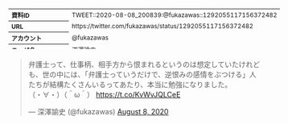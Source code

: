 <table style="font-size: 9pt; width: 610px; margin-bottom: 20px; height: 80px;">
<tbody>
    <tr>
        <th align=left>資料ID</th>
        <td align=left>TWEET::2020-08-08_200839:@fukazawas::1292055117156372482</td>
    </tr>
    <tr>
        <th align=left>URL</th>
        <td align=left>https://twitter.com/fukazawas/status/1292055117156372482</td>
    </tr>
    <tr>
        <th align=left>アカウント</th>
        <td align=left>@fukazawas</td>
    </tr>
    <tr>
        <th align=left>ユーザ名</th>
        <td align=left>深澤諭史</td>
    </tr>
    <tr>
        <th align=left>ツイートの記録日時</th>
        <td align=left>created_at 2022-08-24_1100</td>
    </tr>
</tbody>
</table>
<blockquote class="twitter-tweet" data-width="450"  data-lang="ja"><p lang="ja" dir="ltr">弁護士って、仕事柄、相手方から恨まれるというのは想定していたけれども、世の中には、「弁護士っていうだけで、逆恨みの感情をぶつける」人たちが結構たくさんいるってあたり、本当に勉強になりました。<br>（・∀・）（＾ω＾） <a href="https://t.co/KvWvJQLCeE">https://t.co/KvWvJQLCeE</a></p>&mdash; 深澤諭史 (@fukazawas) <a href="https://twitter.com/fukazawas/status/1292055117156372482?ref_src=twsrc%5Etfw">August 8, 2020</a></blockquote>
<script async src="https://platform.twitter.com/widgets.js" charset="utf-8"></script>


